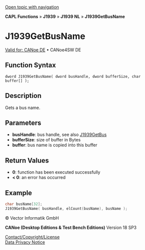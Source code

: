 [Open topic with navigation](../../../../../../CANoeDEFamily.htm#Topics/CAPLFunctions/J1939/J1939NodeLayer/Functions/CAPLfunctionj1939getbusname.md)

**CAPL Functions** » **J1939** » **J1939 NL** » **J1939GetBusName**

# J1939GetBusName

[Valid for: CANoe DE](../../../../Shared/FeatureAvailability.md) • CANoe4SW DE

## Function Syntax

```
dword J1939GetBusName( dword busHandle, dword bufferSize, char buffer[] );
```

## Description

Gets a bus name.

## Parameters

- **busHandle**: bus handle, see also [J1939GetBus](CAPLfunctionj1939getbus.md)
- **bufferSize**: size of buffer in Bytes
- **buffer**: bus name is copied into this buffer

## Return Values

- **0**: function has been executed successfully
- **< 0**: an error has occurred

## Example

```c
char busName[32];
J1939GetBusName( busHandle, elCount(busName), busName );
```

© Vector Informatik GmbH

**CANoe (Desktop Editions & Test Bench Editions)** Version 18 SP3

[Contact/Copyright/License](../../../../Shared/ContactCopyrightLicense.md)  
[Data Privacy Notice](https://www.vector.com/int/en/company/get-info/privacy-policy/)